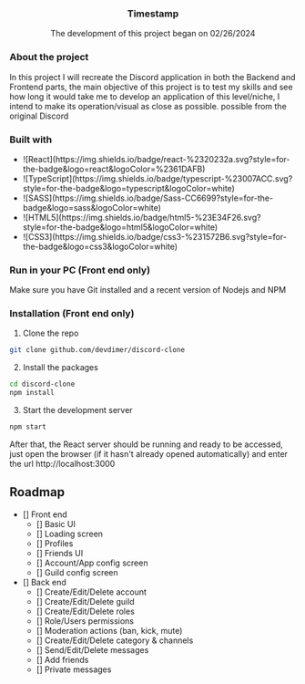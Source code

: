 <div align="center">
    <h3>Timestamp</h3>
    <p>The development of this project began on 02/26/2024</p>
</div>

### About the project
In this project I will recreate the Discord application in both the Backend and Frontend parts, the main objective of this project is to test my skills and see how long it would take me to develop an application of this level/niche, I intend to make its operation/visual as close as possible. possible from the original Discord

### Built with
<ul>
    <li>![React](https://img.shields.io/badge/react-%2320232a.svg?style=for-the-badge&logo=react&logoColor=%2361DAFB)</li>
    <li>![TypeScript](https://img.shields.io/badge/typescript-%23007ACC.svg?style=for-the-badge&logo=typescript&logoColor=white)</li>
    <li>![SASS](https://img.shields.io/badge/Sass-CC6699?style=for-the-badge&logo=sass&logoColor=white)</li>
    <li>![HTML5](https://img.shields.io/badge/html5-%23E34F26.svg?style=for-the-badge&logo=html5&logoColor=white)</li>
    <li>![CSS3](https://img.shields.io/badge/css3-%231572B6.svg?style=for-the-badge&logo=css3&logoColor=white)</li>
</ul>

### Run in your PC (Front end only)
Make sure you have Git installed and a recent version of Nodejs and NPM

### Installation (Front end only)
1. Clone the repo
```sh
git clone github.com/devdimer/discord-clone
``````

2. Install the packages
```sh
cd discord-clone
npm install
``````

3. Start the development server
```sh
npm start
```

After that, the React server should be running and ready to be accessed, just open the browser (if it hasn't already opened automatically) and enter the url http://localhost:3000

## Roadmap

- [] Front end
    - [] Basic UI
    - [] Loading screen
    - [] Profiles
    - [] Friends UI
    - [] Account/App config screen
    - [] Guild config screen
- [] Back end
    - [] Create/Edit/Delete account
    - [] Create/Edit/Delete guild
    - [] Create/Edit/Delete roles
    - [] Role/Users permissions
    - [] Moderation actions (ban, kick, mute)
    - [] Create/Edit/Delete category & channels
    - [] Send/Edit/Delete messages
    - [] Add friends
    - [] Private messages